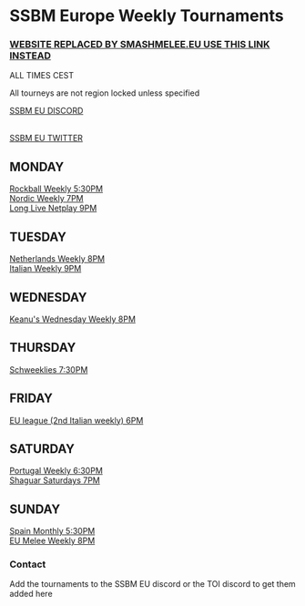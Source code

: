# SSBM Europe Weekly Tournaments

### <a href="https://smashmelee.eu">WEBSITE REPLACED BY SMASHMELEE.EU USE THIS LINK INSTEAD</a>

ALL TIMES CEST

All tourneys are not region locked unless specified

<a href="https://discord.gg/4u79XrANgh"> SSBM EU DISCORD</a>

<br><a href="https://twitter.com/SmashEurope"> SSBM EU TWITTER</a>


## MONDAY

<a href="https://discord.com/invite/8WA2ADY">Rockball Weekly 5:30PM</a>
<br><a href="https://discord.gg/CfzgTUZ">Nordic Weekly 7PM</a>
<br><a href="https://discord.com/invite/MHWfdKC">Long Live Netplay 9PM</a>

## TUESDAY

<a href="https://discord.gg/QJ5wT2Q">Netherlands Weekly 8PM</a>
<br><a href="https://discord.com/invite/bYzWsNQ">Italian Weekly 9PM</a>

## WEDNESDAY

<a href="https://discord.gg/hhVg58kfrK">Keanu's Wednesday Weekly 8PM</a>

## THURSDAY


<a href="https://smash.gg/schweeklies">Schweeklies 7:30PM</a>

## FRIDAY

<a href="https://discord.com/invite/bYzWsNQ">EU league (2nd Italian weekly) 6PM</a>

## SATURDAY

<a href="https://discord.gg/htRzpC7">Portugal Weekly 6:30PM</a>
<br><a href="https://discord.gg/8QfP7gt4sj">Shaguar Saturdays 7PM</a>

## SUNDAY

<a href="https://discord.gg/EyQ4vjF">Spain Monthly 5:30PM</a>
<br><a href="https://discord.com/invite/B6saB5z">EU Melee Weekly 8PM</a>

### Contact

Add the tournaments to the SSBM EU discord or the TOI discord to get them added here
